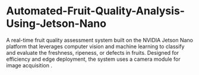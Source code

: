 # Automated-Fruit-Quality-Analysis-Using-Jetson-Nano
A real-time fruit quality assessment system built on the NVIDIA Jetson Nano platform that leverages computer vision and machine learning to classify and evaluate the freshness, ripeness, or defects in fruits. Designed for efficiency and edge deployment, the system uses a camera module for image acquisition .
